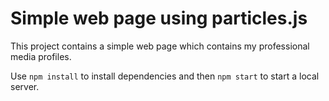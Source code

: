 # Simple web page using particles.js

This project contains a simple web page which contains my professional media profiles.

Use `npm install` to install dependencies and then `npm start` to start a local server. 